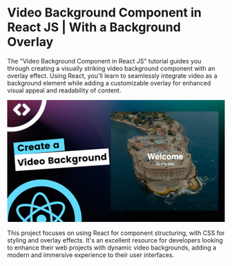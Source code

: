 # Video Background Component in React JS | With a Background Overlay

The "Video Background Component in React JS" tutorial guides you through creating a visually striking video background component with an overlay effect. Using React, you'll learn to seamlessly integrate video as a background element while adding a customizable overlay for enhanced visual appeal and readability of content.

![Video Background Component in React JS](public/VideoBackground.png)

This project focuses on using React for component structuring, with CSS for styling and overlay effects. It's an excellent resource for developers looking to enhance their web projects with dynamic video backgrounds, adding a modern and immersive experience to their user interfaces.












